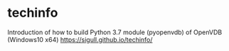 # techinfo
Introduction of how to build Python 3.7 module (pyopenvdb) of OpenVDB (Windows10 x64)
https://sigull.github.io/techinfo/
